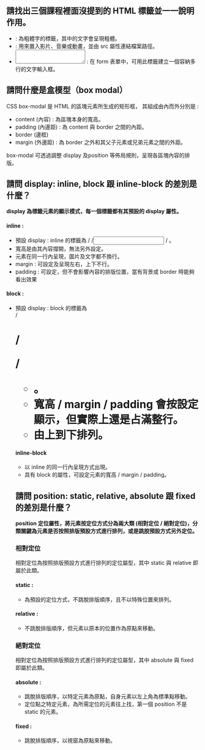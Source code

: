 ## 請找出三個課程裡面沒提到的 HTML 標籤並一一說明作用。

- **<b></b>**  : 為粗體字的標籤，其中的文字會呈現粗體。
- **<embed />** : 用來置入影片、音樂或動畫，並由 src 屬性連結檔案路徑。
- **<textarea></textarea>** : 在 form 表單中，可用此標籤建立一個容納多行的文字輸入框。

## 請問什麼是盒模型（box modal）

CSS box-modal 是 HTML 的區塊元素所生成的矩形框， 其組成由內而外分別是 :

- content (內容) : 為區塊本身的寬高。
- padding (內邊距) : 為 content 與 border 之間的內距。
- border (邊框)
- margin (外邊距) : 為 border 之外和其父子元素或兄弟元素之間的外距。

box-modal 可透過調整 display 及position 等佈局規則，呈現各區塊內容的排版。



## 請問 display: inline, block 跟 inline-block 的差別是什麼？

**display 為標籤元素的顯示模式，每一個標籤都有其預設的 display 屬性。**

#### inline :

- 預設 display : inline 的標籤為 <span> / <a> /<input> / <img>。
- 寬高是由其內容撐開，無法另外設定。
- 元素在同一行內呈現，圖片及文字都不換行。
- margin : 可設定及呈現左右，上下不行。
- padding : 可設定，但不會影響內容的排版位置，當有背景或 border 時能夠看出效果



#### block :

- 預設 display : block 的標籤為 <div> / <h1> /<p> / <ul> <li>。
- 寬高 / margin / padding 會按設定顯示，但實際上還是占滿整行。
- 由上到下排列。



#### inline-block

- 以 inline 的同一行內呈現方式出現。
- 具有 block 的屬性，可設定元素的寬高 / margin / padding。




## 請問 position: static, relative, absolute 跟 fixed 的差別是什麼？

**position 定位屬性，將元素按定位方式分為兩大類 (相對定位 / 絕對定位)，分類關鍵為元素是否按照排版預設方式進行排列，或是跳脫預設方式另外定位。**



### 相對定位

相對定位為按照排版預設方式進行排列的定位屬型，其中 static 與 relative 即屬於此類。

#### static : 

- 為預設的定位方式，不跳脫排版順序，且不以特殊位置來排列。

#### relative : 

- 不跳脫排版順序，但元素以原本的位置作為原點來移動。



### 絕對定位

相對定位為按照排版預設方式進行排列的定位屬型，其中 absolute 與 fixed 即屬於此類。

#### absolute : 

- 跳脫排版順序，以特定元素為原點，自身元素以左上角為標準點移動。
- 定位點之特定元素，為所需定位的元素往上找，第一個 position 不是 static 的元素。

#### fixed : 

- 跳脫排版順序，以視窗為原點來移動。





